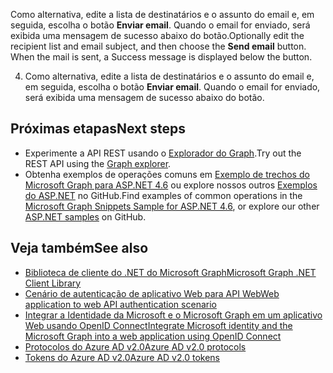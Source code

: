 <span data-ttu-id="b65ab-p116">Como alternativa, edite a lista de destinatários e o assunto do email e, em seguida, escolha o botão **Enviar email**. Quando o email for enviado, será exibida uma mensagem de sucesso abaixo do botão.</span><span class="sxs-lookup"><span data-stu-id="b65ab-p116">Optionally edit the recipient list and email subject, and then choose the **Send email** button. When the mail is sent, a Success message is displayed below the button.</span></span>

4. Como alternativa, edite a lista de destinatários e o assunto do email e, em seguida, escolha o botão **Enviar email**. Quando o email for enviado, será exibida uma mensagem de sucesso abaixo do botão.


## <a name="next-steps"></a><span data-ttu-id="b65ab-171">Próximas etapas</span><span class="sxs-lookup"><span data-stu-id="b65ab-171">Next steps</span></span>
- <span data-ttu-id="b65ab-172">Experimente a API REST usando o [Explorador do Graph](https://graph.microsoft.io/graph-explorer).</span><span class="sxs-lookup"><span data-stu-id="b65ab-172">Try out the REST API using the [Graph explorer](https://graph.microsoft.io/graph-explorer).</span></span>
- <span data-ttu-id="b65ab-173">Obtenha exemplos de operações comuns em [Exemplo de trechos do Microsoft Graph para ASP.NET 4.6](https://github.com/microsoftgraph/aspnet-snippets-sample) ou explore nossos outros [Exemplos do ASP.NET](http://aka.ms/aspnetgraphsamples) no GitHub.</span><span class="sxs-lookup"><span data-stu-id="b65ab-173">Find examples of common operations in the [Microsoft Graph Snippets Sample for ASP.NET 4.6](https://github.com/microsoftgraph/aspnet-snippets-sample), or explore our other [ASP.NET samples](http://aka.ms/aspnetgraphsamples) on GitHub.</span></span>

## <a name="see-also"></a><span data-ttu-id="b65ab-174">Veja também</span><span class="sxs-lookup"><span data-stu-id="b65ab-174">See also</span></span>
- [<span data-ttu-id="b65ab-175">Biblioteca de cliente do .NET do Microsoft Graph</span><span class="sxs-lookup"><span data-stu-id="b65ab-175">Microsoft Graph .NET Client Library</span></span>](https://github.com/microsoftgraph/msgraph-sdk-dotnet)
- [<span data-ttu-id="b65ab-176">Cenário de autenticação de aplicativo Web para API Web</span><span class="sxs-lookup"><span data-stu-id="b65ab-176">Web application to web API authentication scenario</span></span>](https://azure.microsoft.com/en-us/documentation/articles/active-directory-authentication-scenarios/#web-application-to-web-api)
- [<span data-ttu-id="b65ab-177">Integrar a Identidade da Microsoft e o Microsoft Graph em um aplicativo Web usando OpenID Connect</span><span class="sxs-lookup"><span data-stu-id="b65ab-177">Integrate Microsoft identity and the Microsoft Graph into a web application using OpenID Connect</span></span>](https://azure.microsoft.com/en-us/documentation/samples/active-directory-dotnet-webapp-openidconnect-v2/)
- [<span data-ttu-id="b65ab-178">Protocolos do Azure AD v2.0</span><span class="sxs-lookup"><span data-stu-id="b65ab-178">Azure AD v2.0 protocols</span></span>](https://azure.microsoft.com/en-us/documentation/articles/active-directory-v2-protocols/)
- [<span data-ttu-id="b65ab-179">Tokens do Azure AD v2.0</span><span class="sxs-lookup"><span data-stu-id="b65ab-179">Azure AD v2.0 tokens</span></span>](https://azure.microsoft.com/en-us/documentation/articles/active-directory-v2-tokens/)
